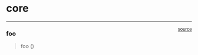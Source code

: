 # core


<!-- WARNING: THIS FILE WAS AUTOGENERATED! DO NOT EDIT! -->

------------------------------------------------------------------------

<a
href="https://github.com/suchith720/cachew/blob/main/cachew/core.py#L9"
target="_blank" style="float:right; font-size:smaller">source</a>

### foo

>  foo ()
